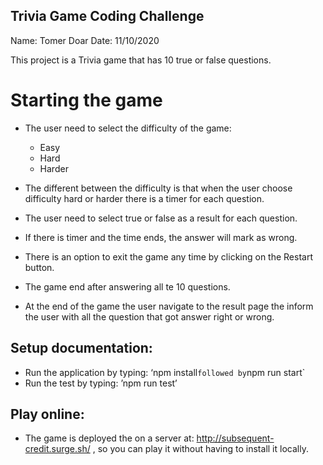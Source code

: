 ## Trivia Game Coding Challenge

Name: Tomer Doar
Date: 11/10/2020

This project is a Trivia game that has 10 true or false questions.

# Starting the game
- The user need to select the difficulty of the game:
    - Easy
    - Hard
    - Harder

- The different between the difficulty is that when the user choose difficulty hard or harder there is a timer for each question.
- The user need to select true or false as a result for each question.
- If there is timer and the time ends, the answer will mark as wrong.
- There is an option to exit the game any time by clicking on the Restart button.
- The game end after answering all te 10 questions.
- At the end of the game the user navigate to the result page the inform the user with all the question that got answer right or wrong.

## Setup documentation:
- Run the application by typing: ‘npm install` followed by `npm run start` 
- Run the test by typing: ’npm run test’

## Play online:
- The game is deployed the on a server at: http://subsequent-credit.surge.sh/ , so you can play it without having to install it locally.
